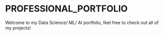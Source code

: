 # PROFESSIONAL_PORTFOLIO
Welcome to my Data Science/ ML/ AI portfolio, feel free to check out all of my projects!
